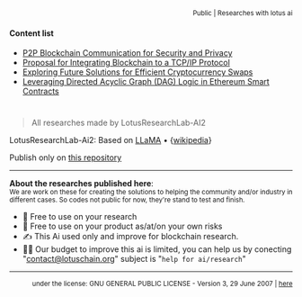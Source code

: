 <div align="right">
<sub>Public | Researches with lotus ai</sub>
</div>

#### Content list
- [P2P Blockchain Communication for Security and Privacy](https://github.com/blue-lotus-lab/LibExtentions/blob/main/Research/P2P-Benefits.md)
- [Proposal for Integrating Blockchain to a TCP/IP Protocol](https://github.com/blue-lotus-lab/LibExtentions/blob/main/Research/Integrating-Blockchain-to-a-TCPIP.md)
- [Exploring Future Solutions for Efficient Cryptocurrency Swaps](https://github.com/blue-lotus-lab/LibExtentions/blob/main/Research/Swap-New-Solutions.md)
- [Leveraging Directed Acyclic Graph (DAG) Logic in Ethereum Smart Contracts](https://github.com/blue-lotus-lab/LibExtentions/blob/main/Research/DAG-in-Blockchain-Use-Smartcontract.md)

#

> All researches made by LotusResearchLab-AI2

LotusResearchLab-Ai2: Based on [LLaMA](https://arxiv.org/abs/2302.13971) • {[wikipedia](https://en.wikipedia.org/wiki/LLaMA)}

Publish only on [this repository](https://github.com/blue-lotus-lab/LibExtentions/tree/main/Research)

---

**About the researches published here**:\
<sub>
We are work on these for creating the solutions to helping the community and/or industry in different cases. So codes not public for now, they're stand to test and finish.
</sub>
- 📑 Free to use on your research
- 🧾 Free to use on your product as/at/on your own risks
- ✍️ This Ai used only and improve for blockchain research.
- 🧙‍♂️ Our budget to improve this ai is limited, you can help us by conecting "contact@lotuschain.org" subject is "`help for ai/research`"

---

<div align="right">
  <sup>
    under the license: GNU GENERAL PUBLIC LICENSE - Version 3, 29 June 2007 | 
    <a href="./LICENSE">here</a> 
  </sup>
</div>
